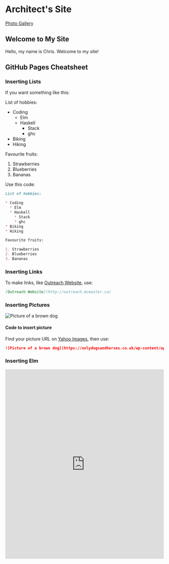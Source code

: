 # Architect's Site

[Photo Gallery](photos)

## Welcome to My Site 

Hello, my name is Chris. Welcome to my site!

## GitHub Pages Cheatsheet

### Inserting Lists

If you want something like this:

List of hobbies:

* Coding
  * Elm
  * Haskell
    * Stack
    * ghc
* Biking
* Hiking

Favourite fruits:

1. Strawberries
2. Blueberries
3. Bananas

Use this code:

```markdown
List of hobbies:

* Coding
  * Elm
  * Haskell
    * Stack
    * ghc
* Biking
* Hiking

Favourite fruits:

1. Strawberries
2. Blueberries
3. Bananas
```

### Inserting Links

To make links, like [Outreach Website](http://outreach.mcmaster.ca),
use:

```markdown
[Outreach Website](http://outreach.mcmaster.ca)
```

### Inserting Pictures

![Picture of a brown dog](https://onlydogsandhorses.co.uk/wp-content/uploads/2017/09/DOGS-16-min.jpg)

#### Code to insert picture

Find your picture URL on [Yahoo Images](https://images.yahoo.ca), then use:

```markdown
![Picture of a brown dog](https://onlydogsandhorses.co.uk/wp-content/uploads/2017/09/DOGS-16-min.jpg)
```

### Inserting Elm

<iframe width="100%" height="600px" style="border:none;background:white;" src="https://macoutreach.rocks/share/17edf72f">

Go on MacOutreach.Rocks and create a new "share", then use the following code, but replace the link with your share link:

#### Code to insert Elm

```markdown
<iframe width="100%" height="600px" style="border:none;background:white;" src="https://macoutreach.rocks/share/17edf72f">
 ```
